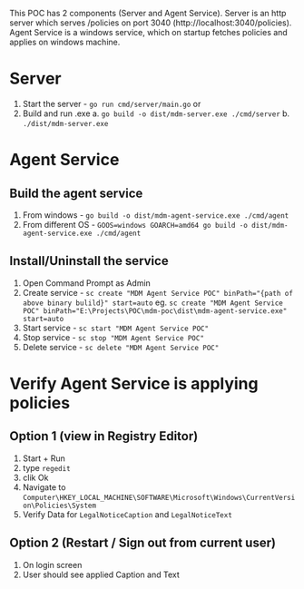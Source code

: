 This POC has 2 components (Server and Agent Service).
Server is an http server which serves /policies on port 3040 (http://localhost:3040/policies).
Agent Service is a windows service, which on startup fetches policies and applies on windows machine.

# Server
1. Start the server - `go run cmd/server/main.go`
or
2. Build and run .exe
    a. `go build -o dist/mdm-server.exe ./cmd/server`
    b. `./dist/mdm-server.exe`

# Agent Service

## Build the agent service
1. From windows - `go build -o dist/mdm-agent-service.exe ./cmd/agent`
2. From different OS - `GOOS=windows GOARCH=amd64 go build -o dist/mdm-agent-service.exe ./cmd/agent`

## Install/Uninstall the service
1. Open Command Prompt as Admin
2. Create service - `sc create "MDM Agent Service POC" binPath="{path of above binary bulild}" start=auto`
    eg. `sc create "MDM Agent Service POC" binPath="E:\Projects\POC\mdm-poc\dist\mdm-agent-service.exe" start=auto`
3. Start service - `sc start "MDM Agent Service POC"`
4. Stop service - `sc stop "MDM Agent Service POC"`
5. Delete service - `sc delete "MDM Agent Service POC"`


# Verify Agent Service is applying policies

## Option 1 (view in Registry Editor)
1. Start + Run
2. type `regedit`
3. clik Ok
4. Navigate to `Computer\HKEY_LOCAL_MACHINE\SOFTWARE\Microsoft\Windows\CurrentVersion\Policies\System`
5. Verify Data for `LegalNoticeCaption` and `LegalNoticeText`

## Option 2 (Restart / Sign out from current user)
1. On login screen
2. User should see applied Caption and Text
